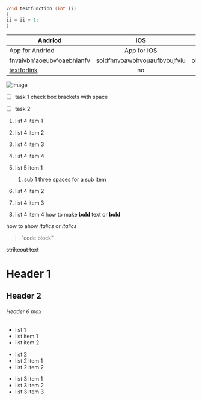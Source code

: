 ```cpp
void testfunction (int ii)
{
ii = ii + 1;
}
```





Andriod | iOS | Windows
--- | :---: | ---:
App for Andriod | App for iOS | App for Windows
fnvaivbn'aoeubv'oaebhianfv | soidfhnvoawbhvouaufbvbujfviu | oifvovbhIRUVBHw[iouvbiuvbhwiu
[textforlink](https://www.google.com) | no | no
![image](https://encrypted-tbn0.gstatic.com/images?q=tbn:ANd9GcSDHvnyoyWI-FlgTfOWRoJjazD3ke1Q6hOgfQ&s})






+ [ ] task 1 check box brackets with space
+ [ ] task 2



1. list 4 item 1
2. list 4 item 2
3. list 4 item 3
5. list 4 item 4

1. list 5 item 1
   1. sub 1  three spaces for a sub item
3. list 4 item 2
4. list 4 item 3
5. list 4 item 4
   how to make **bold** text or __bold__

how to ahow *italics* or _italics_

> "code block"

~~strikeout text~~

# Header 1

## Header 2

###### Header 6 max

- list 1
- list item 1
- list item 2

+ list 2
+ list 2 item 1
+ list 2 item 2

* list 3 item 1
* list 3 item 2
* list 3 item 3
